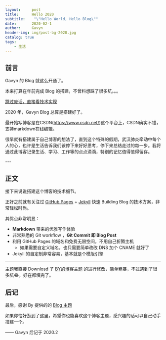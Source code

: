 ```yaml
---
layout:     post
title:      Hello 2020
subtitle:    "\"Hello World, Hello Blog\""
date:       2020-02-1
author:     Gavyn
header-img: img/post-bg-2020.jpg
catalog: true
tags:
    - 生活
---
```




## 前言

Gavyn 的 Blog 就这么开通了。

本来打算在年前完成 Blog 的搭建，不曾料想踩了很多坑。。。

[跳过废话，直接看技术实现 ](#build) 

2020 年，Gavyn Blog 总算是搭建好了。

最开始写博客是在CSDN(https://www.csdn.net/)这个平台上，CSDN确实不错，支持markdown在线编辑。

很早就有搭建属于自己博客的想法了，直到这个特殊的假期，武汉肺炎牵动中每个人的心，也许是生活告诉我们该停下来好好思考，停下来总结走过的每一步。我将通过此博客记录生活、学习、工作等的点点滴滴，特别的记忆值得值得留存。
<p id = "build"></p>
---

## 正文

接下来说说搭建这个博客的技术细节。  

正好之前就有关注过 [GitHub Pages](https://pages.github.com/) + [Jekyll](http://jekyllrb.com/) 快速 Building Blog 的技术方案，非常轻松时尚。

其优点非常明显：

* **Markdown** 带来的优雅写作体验
* 非常熟悉的 Git workflow ，**Git Commit 即 Blog Post**
* 利用 GitHub Pages 的域名和免费无限空间，不用自己折腾主机
	* 如果需要自定义域名，也只需要简单改改 DNS 加个 CNAME 就好了 
* Jekyll 的自定制非常容易，基本就是个模版引擎



---


主题我直接 Downlosd 了 [BY的博客主题](http://qiubaiying.top) 的进行修改，简单粗暴，不过遇到了很多坑😂，好在都填完了。



## 后记

最后，感谢 By 提供的的 [Blog 主题](http://qiubaiying.top)

如果你恰好逛到了这里，希望你也能喜欢这个博客主题，感兴趣的话可以自己动手搭建一个。

—— Gavyn 后记于 2020.2


